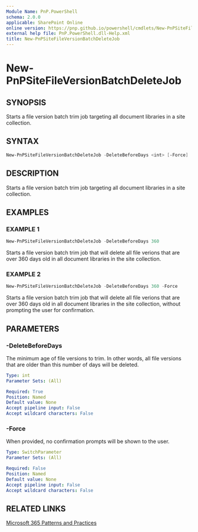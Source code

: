 ```yaml
---
Module Name: PnP.PowerShell
schema: 2.0.0
applicable: SharePoint Online
online version: https://pnp.github.io/powershell/cmdlets/New-PnPSiteFileVersionBatchDeleteJob.html
external help file: PnP.PowerShell.dll-Help.xml
title: New-PnPSiteFileVersionBatchDeleteJob
---
```

  
# New-PnPSiteFileVersionBatchDeleteJob

## SYNOPSIS

Starts a file version batch trim job targeting all document libraries in a site collection.


## SYNTAX

```powershell
New-PnPSiteFileVersionBatchDeleteJob -DeleteBeforeDays <int> [-Force]
```


## DESCRIPTION

Starts a file version batch trim job targeting all document libraries in a site collection.


## EXAMPLES

### EXAMPLE 1
```powershell
New-PnPSiteFileVersionBatchDeleteJob -DeleteBeforeDays 360
```

Starts a file version batch trim job that will delete all file verions that are over 360 days old in all document libraries in the site collection.

### EXAMPLE 2
```powershell
New-PnPSiteFileVersionBatchDeleteJob -DeleteBeforeDays 360 -Force
```

Starts a file version batch trim job that will delete all file verions that are over 360 days old in all document libraries in the site collection, without prompting the user for confirmation.


## PARAMETERS

### -DeleteBeforeDays
The minimum age of file versions to trim. In other words, all file versions that are older than this number of days will be deleted.

```yaml
Type: int
Parameter Sets: (All)

Required: True
Position: Named
Default value: None
Accept pipeline input: False
Accept wildcard characters: False
```

### -Force
When provided, no confirmation prompts will be shown to the user.

```yaml
Type: SwitchParameter
Parameter Sets: (All)

Required: False
Position: Named
Default value: None
Accept pipeline input: False
Accept wildcard characters: False
```

## RELATED LINKS

[Microsoft 365 Patterns and Practices](https://aka.ms/m365pnp)


